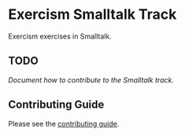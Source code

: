 # Exercism Smalltalk Track

Exercism exercises in Smalltalk.

## TODO

_Document how to contribute to the Smalltalk track._

## Contributing Guide

Please see the [contributing guide](https://github.com/exercism/x-common/blob/master/CONTRIBUTING.md).
